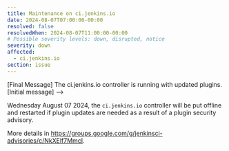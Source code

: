 ```yaml
---
title: Maintenance on ci.jenkins.io
date: 2024-08-07T07:00:00-00:00
resolved: false
resolvedWhen: 2024-08-07T11:00:00-00:00
# Possible severity levels: down, disrupted, notice
severity: down
affected:
  - ci.jenkins.io
section: issue
---
```


<!-->
[Final Message]
The ci.jenkins.io controller is running with updated plugins.

[Initial message]

-->

Wednesday August 07 2024, the `ci.jenkins.io` controller will be put offline and restarted if plugin updates are needed as a result of a plugin security advisory.

More details in <https://groups.google.com/g/jenkinsci-advisories/c/NkXElf7MmcI>.
